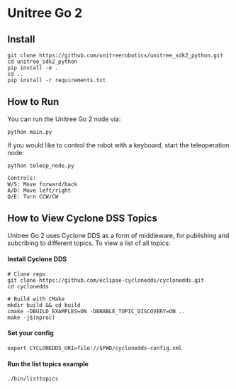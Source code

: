 # Unitree Go 2

## Install
```
git clone https://github.com/unitreerobotics/unitree_sdk2_python.git
cd unitree_sdk2_python
pip install -e .
cd ..
pip install -r requirements.txt
```
## How to Run
You can run the Unitree Go 2 node via:
```
python main.py
```

If you would like to control the robot with a keyboard, start the teleoperation node:
```
python teleop_node.py

Controls:
W/S: Move forward/back
A/D: Move left/right
Q/E: Turn CCW/CW
```

## How to View Cyclone DSS Topics
Unitree Go 2 uses Cyclone DDS as a form of middleware, for publishing and subcribing to different topics. To view a list of all topics:

#### Install Cyclone DDS
```
# Clone repo
git clone https://github.com/eclipse-cyclonedds/cyclonedds.git
cd cyclonedds

# Build with CMake
mkdir build && cd build
cmake -DBUILD_EXAMPLES=ON -DENABLE_TOPIC_DISCOVERY=ON ..
make -j$(nproc)
```

#### Set your config
```
export CYCLONEDDS_URI=file://$PWD/cyclonedds-config.xml
```

#### Run the list topics example
```
./bin/listtopics
```